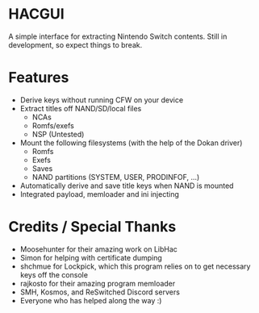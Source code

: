 # HACGUI
A simple interface for extracting Nintendo Switch contents.
Still in development, so expect things to break.

# Features
- Derive keys without running CFW on your device
- Extract titles off NAND/SD/local files
  - NCAs
  - Romfs/exefs
  - NSP (Untested)
- Mount the following filesystems (with the help of the Dokan driver)
  - Romfs
  - Exefs
  - Saves
  - NAND partitions (SYSTEM, USER, PRODINFOF, ...)
- Automatically derive and save title keys when NAND is mounted
- Integrated payload, memloader and ini injecting

# Credits / Special Thanks
- Moosehunter for their amazing work on LibHac
- Simon for helping with certificate dumping
- shchmue for Lockpick, which this program relies on to get necessary keys off the console
- rajkosto for their amazing program memloader
- SMH, Kosmos, and ReSwitched Discord servers
- Everyone who has helped along the way :)
